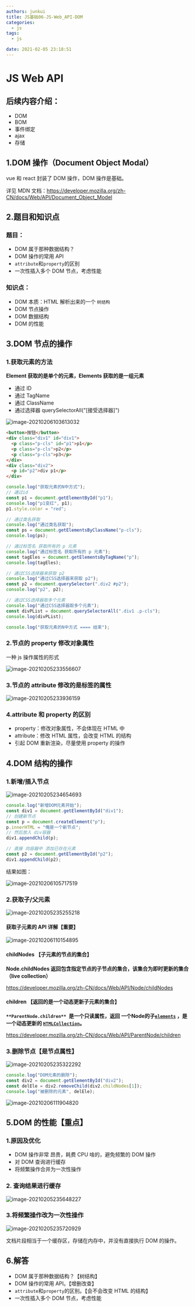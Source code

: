 ```yaml
---
authors: junkui
title: JS基础06-JS-Web_API-DOM
categories:
  - js
tags:
  - js

date: 2021-02-05 23:18:51
---
```


# JS Web API

## 后续内容介绍：

- DOM
- BOM
- 事件绑定
- ajax
- 存储

## 1.DOM 操作（Document Object Modal）

vue 和 react 封装了 DOM 操作，DOM 操作是基础。

详见 MDN 文档：https://developer.mozilla.org/zh-CN/docs/Web/API/Document_Object_Model

## 2.题目和知识点

### 题目：

- DOM 属于那种数据结构？
- DOM 操作的常用 API
- `attribute`和`property`的区别
- 一次性插入多个 DOM 节点，考虑性能

### 知识点：

- DOM 本质：HTML 解析出来的一个 `树结构`
- DOM 节点操作
- DOM 数据结构
- DOM 的性能

## 3.DOM 节点的操作

### 1.获取元素的方法

**Element 获取的是单个的元素，Elements 获取的是一组元素**

- 通过 ID
- 通过 TagName
- 通过 ClassName
- 通过选择器 querySelectorAll("[接受选择器]")

![image-20210206103613032](./JS基础06-JS-Web_API/image-20210206103613032.png)

```html
<button>按钮</button>
<div class="div1" id="div1">
  <p class="p-cls" id="p1">p1</p>
  <p class="p-cls">p2</p>
  <p class="p-cls">p3</p>
</div>
<div class="div2">
  <p id="p2">div p1</p>
</div>
```

```js
console.log("获取元素的N中方式");
// 通过id
const p1 = document.getElementById("p1");
console.log("p1变红", p1);
p1.style.color = "red";

// 通过类名获取
console.log("通过类名获取");
const ps = document.getElementsByClassName("p-cls");
console.log(ps);

// 通过标签名 获取所有的 p 元素
console.log("通过标签名 获取所有的 p 元素");
const tagEles = document.getElementsByTagName("p");
console.log(tagEles);

// 通过CSS选择器来获取 p2
console.log("通过CSS选择器来获取 p2");
const p2 = document.querySelector(".div2 #p2");
console.log("p2", p2);

// 通过CSS选择器取多个元素
console.log("通过CSS选择器取多个元素");
const divPList = document.querySelectorAll(".div1 .p-cls");
console.log(divPList);

console.log("获取元素的N中方式 ==== 结束");
```

### 2.节点的 property 修改对象属性

一种 js 操作属性的形式

![image-20210205233556607](./JS基础06-JS-Web_API/image-20210205233556607.png)

### 3.节点的 attribute 修改的是标签的属性

![image-20210205233936159](./JS基础06-JS-Web_API/image-20210205233936159.png)

### 4.attribute 和 property 的区别

- property：修改对象属性，不会体现在 HTML 中
- attribute：修改 HTML 属性，会改变 HTML 的结构
- 引起 DOM 重新渲染，尽量使用 property 的操作

## 4.DOM 结构的操作

### 1.新增/插入节点

![image-20210205234654693](./JS基础06-JS-Web_API/image-20210205234654693.png)

```js
console.log("新增DOM元素开始");
const div1 = document.getElementById("div1");
// 创建新节点
const p = document.createElement("p");
p.innerHTML = "俺是一个新节点";
// 然后放入 div容器
div1.appendChild(p);

// 直接 向容器中 添加已存在元素
const p2 = document.getElementById("p2");
div1.appendChild(p2);
```

结果如图：

![image-20210206105717519](./JS基础06-JS-Web_API/image-20210206105717519.png)

### 2.获取子/父元素

![image-20210205235255218](./JS基础06-JS-Web_API/image-20210205235255218.png)

#### 获取子元素的 API 详解【重要】

![image-20210206110154895](./JS基础06-JS-Web_API/image-20210206110154895.png)

#### childNodes 【子元素的节点的集合】

**Node.childNodes 返回包含指定节点的子节点的集合，该集合为即时更新的集合（live collection）**

https://developer.mozilla.org/zh-CN/docs/Web/API/Node/childNodes

#### children 【返回的是一个动态更新子元素的集合】

**`**ParentNode.children** `是一个只读属性，返回 一个Node的子[`elements`](https://developer.mozilla.org/zh-CN/docs/Web/API/Element) ，是一个动态更新的 [`HTMLCollection`](https://developer.mozilla.org/zh-CN/docs/Web/API/HTMLCollection)。**

https://developer.mozilla.org/zh-CN/docs/Web/API/ParentNode/children

### 3.删除节点【是节点属性】

![image-20210205235322292](./JS基础06-JS-Web_API/image-20210205235322292.png)

```js
console.log("DOM元素的删除");
const div2 = document.getElementById("div2");
const delEle = div2.removeChild(div2.childNodes[1]);
console.log("被删除的元素", delEle);
```

![image-20210206111904820](./JS基础06-JS-Web_API/image-20210206111904820.png)

## 5.DOM 的性能【重点】

### 1.原因及优化

- DOM 操作非常 昂贵，耗费 CPU 啥的，避免频繁的 DOM 操作
- 对 DOM 查询进行缓存
- 将频繁操作合并为一次性操作

### 2. 查询结果进行缓存

![image-20210205235648227](./JS基础06-JS-Web_API/image-20210205235648227.png)

### 3.将频繁操作改为一次性操作

![image-20210205235720929](./JS基础06-JS-Web_API/image-20210205235720929.png)

文档片段相当于一个缓存区，存储在内存中，并没有直接执行 DOM 的操作。

## 6.解答

- DOM 属于那种数据结构？【树结构】
- DOM 操作的常用 API。【增删改查】
- `attribute`和`property`的区别。【会不会改变 HTML 的结构】
- 一次性插入多个 DOM 节点，考虑性能
